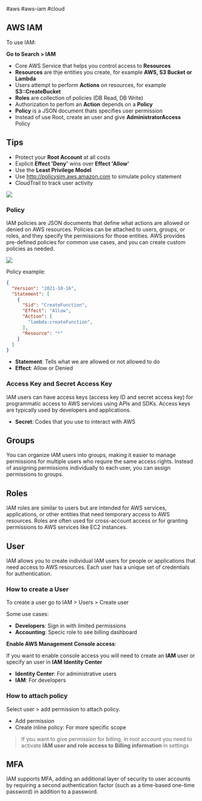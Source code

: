 #aws 
#aws-iam
#cloud

## AWS IAM

To use IAM:

**Go to Search > IAM**

- Core AWS Service that helps you control access to **Resources**
- **Resources** are thje entities you create, for example **AWS, S3 Bucket or Lambda**
- Users attempt to perform **Actions** on resources, for example **S3::CreateBucket**
- **Roles** are collection of policies (DB Read, DB Write)
- Authorization to perfom an **Action** depends on a **Policy**
- **Policy** is a JSON document thats specifies user permission
- Instead of use Root, create an user and give **AdministratorAccess** Policy

## Tips

- Protect your **Root Account** at all costs
- Explicit **Effect 'Deny'** wins over **Effect 'Allow'** 
- Use the **Least Privilege Model**
- Use http://policysim.aws.amazon.com to simulate policy statement 
- CloudTrail to track user activity


![](../-/attachments/iam-01.png)
### Policy 

IAM policies are JSON documents that define what actions are allowed or denied on AWS resources. Policies can be attached to users, groups, or roles, and they specify the permissions for those entities. AWS provides pre-defined policies for common use cases, and you can create custom policies as needed.


![](../-/attachments/iam-0.png)

Policy example:

```json
{
  "Version": "2021-10-16",
  "Statement": [
    {
      "Sid": "CreateFunction",
      "Effect": "Allow",
      "Action": [
        "lambda:createFunction",
      ],
      "Resource": "*"
    }
  ]
}
```


- **Statement**: Tells what we are allowed or not allowed to do
- **Effect**: Allow or Denied

### Access Key and Secret Access Key

IAM users can have access keys (access key ID and secret access key) for programmatic access to AWS services using APIs and SDKs. Access keys are typically used by developers and applications.

- **Secret**: Codes that you use to interact with AWS

## Groups

You can organize IAM users into groups, making it easier to manage permissions for multiple users who require the same access rights. Instead of assigning permissions individually to each user, you can assign permissions to groups.

## Roles

IAM roles are similar to users but are intended for AWS services, applications, or other entities that need temporary access to AWS resources. Roles are often used for cross-account access or for granting permissions to AWS services like EC2 instances.

## User

IAM allows you to create individual IAM users for people or applications that need access to AWS resources. Each user has a unique set of credentials for authentication.

### How to create a User

To create a user go to IAM > Users > Create user 

Some use cases:

- **Developers**: Sign in with limited permissions
- **Accounting**: Specic role to see billing dashboard 

**Enable AWS Management Console access**:

If you want to enable console access you will need to create an **IAM** user or specify an user in **IAM Identity Center**

- **Identity Center**: For administrative users
- **IAM**: For developers

### How to attach policy

Select user > add permission to attach policy.

- Add permission
- Create inline policy: For more specific scope

>If you want to give permission for billing, in root account you need to activate **IAM user and role access to Billing information** in settings 


## MFA

IAM supports MFA, adding an additional layer of security to user accounts by requiring a second authentication factor (such as a time-based one-time password) in addition to a password.



